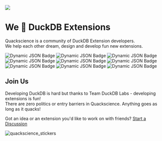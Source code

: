 <!-- <img src="https://github.com/user-attachments/assets/9293b13a-2413-455e-900c-188db968c243" /> -->

<img src="https://github.com/user-attachments/assets/eefdd409-847c-445c-b22f-59dafdf8ff81" />

# We 💛 DuckDB Extensions

Quackscience is a community of DuckDB Extension developers.<br>
We help each other dream, design and develop fun new extensions.

![Dynamic JSON Badge](https://img.shields.io/badge/dynamic/json?url=https://tinyurl.com/duckstats&label=chsql-downloads&color=blue&query=%24.chsql)
![Dynamic JSON Badge](https://img.shields.io/badge/dynamic/json?url=https://tinyurl.com/duckstats&label=http-server-downloads&color=blue&query=%24.httpserver)
![Dynamic JSON Badge](https://img.shields.io/badge/dynamic/json?url=https://tinyurl.com/duckstats&label=http-client-downloads&color=blue&query=%24.http_client)
![Dynamic JSON Badge](https://img.shields.io/badge/dynamic/json?url=https://tinyurl.com/duckstats&label=webmacro-downloads&color=blue&query=%24.webmacro)
![Dynamic JSON Badge](https://img.shields.io/badge/dynamic/json?url=https://tinyurl.com/duckstats&label=pyroscope-downloads&color=blue&query=%24.pyroscope)
![Dynamic JSON Badge](https://img.shields.io/badge/dynamic/json?url=https://tinyurl.com/duckstats&label=cronjob-downloads&color=blue&query=%24.cronjob)
![Dynamic JSON Badge](https://img.shields.io/badge/dynamic/json?url=https://tinyurl.com/duckstats&label=openprompt-downloads&color=blue&query=%24.open_prompt)
![Dynamic JSON Badge](https://img.shields.io/badge/dynamic/json?url=https://tinyurl.com/duckstats&label=tsid-downloads&color=blue&query=%24.tsid)
![Dynamic JSON Badge](https://img.shields.io/badge/dynamic/json?url=https://tinyurl.com/duckstats&label=pcap-downloads&color=blue&query=%24.pcap)


## Join Us
Developing DuckDB is hard but thanks to Team DuckDB Labs - developing extensions is fun!<br>
There are zero politics or entry barriers in Quackscience. Anything goes as long as it quacks!

Got an idea or an extension you'd like to work on with friends? [Start a Discussion](https://github.com/quackscience/.github/discussions)

![quackscience_stickers](https://github.com/user-attachments/assets/40486325-0e60-4a45-8916-7d82219c3a22)
